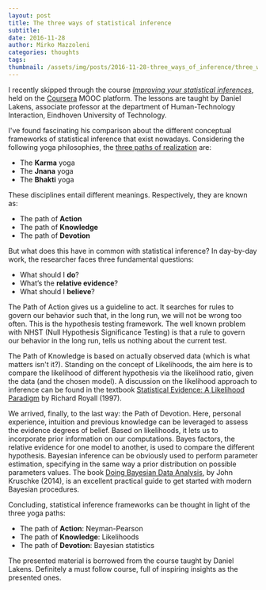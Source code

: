 ```yaml
---
layout: post
title: The three ways of statistical inference
subtitle:
date: 2016-11-28
author: Mirko Mazzoleni
categories: thoughts
tags:
thumbnail: /assets/img/posts/2016-11-28-three_ways_of_inference/three_ways.jpeg
---
```


I recently skipped through the course [*Improving your statistical inferences*](https://www.coursera.org/learn/statistical-inferences), held on the [Coursera](https://www.coursera.org/) MOOC platform. The lessons are taught by Daniel Lakens, associate professor at the department of Human-Technology Interaction, Eindhoven University of Technology.
 
I've found fascinating his comparison about the different conceptual frameworks of statistical inference that exist nowadays.
Considering the following yoga philosophies, the [three paths of realization](https://en.wikipedia.org/wiki/Three_Yogas) are:

+ The **Karma** yoga
+ The **Jnana** yoga
+ The **Bhakti** yoga

These disciplines entail different meanings. Respectively, they are known as:

+ The path of **Action**
+ The path of **Knowledge**
+ The path of **Devotion**

But what does this have in common with statistical inference? In day-by-day work, the researcher faces three fundamental questions:

+ What should I **do**?
+ What’s the **relative evidence**?
+ What should I **believe**?

The Path of Action gives us a guideline to act. It searches for rules to govern our behavior such that, in
the long run, we will not be wrong too often. This is the hypothesis testing framework. The well known problem with NHST (Null Hypothesis Significance Testing) is that a rule to govern our behavior in the long run, tells us nothing about the current test.

The Path of Knowledge is based on actually observed data (which is what matters isn't it?). Standing on the concept of Likelihoods, the aim here is to compare the likelihood of different hypothesis via the likelihood ratio, given the data (and the chosen model). A discussion on the likelihood approach to inference can be found in the textbook [Statistical Evidence: A Likelihood Paradigm](https://www.amazon.com/Statistical-Evidence-Likelihood-Monographs-Probability/dp/0412044110/ref=sr_1_1?s=books&ie=UTF8&qid=1480364103&sr=1-1&keywords=Statistical+Evidence%3A+A+Likelihood+Paradigm) by Richard Royall (1997).

We arrived, finally, to the last way: the Path of Devotion. Here, personal experience, intuition and previous knowledge can be leveraged to assess the evidence degrees of belief. Based on likelihoods, it lets us to incorporate prior information on our computations. Bayes factors, the relative evidence for one model to another, is used to compare the different hypothesis. Bayesian inference can be obviously used to perform parameter estimation, specifying in the same way a prior distribution on possible parameters values. The book [Doing Bayesian Data Analysis](https://www.amazon.com/Doing-Bayesian-Data-Analysis-Second/dp/0124058884/ref=sr_1_1?ie=UTF8&qid=1480365777&sr=8-1&keywords=doing+bayesian+data+analysis), by John Kruschke (2014), is an excellent practical guide to get started with modern Bayesian procedures.

Concluding, statistical inference frameworks can be thought in light of the three yoga paths:

+ The path of **Action**: Neyman-Pearson
+ The path of **Knowledge**: Likelihoods
+ The path of **Devotion**: Bayesian statistics

The presented material is borrowed from the course taught by Daniel Lakens. Definitely a must follow course, full of inspiring insights as the presented ones.
